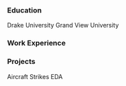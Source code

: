 ### Education
Drake University
Grand View University

### Work Experience


### Projects
Aircraft Strikes EDA
